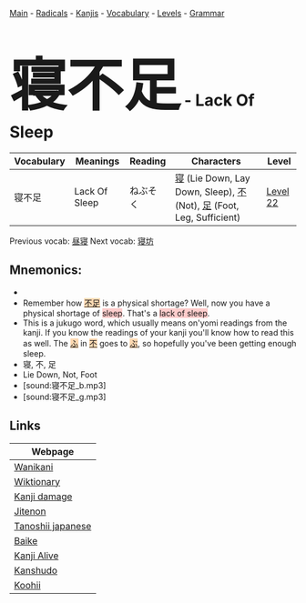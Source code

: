 <style> bigfont {font-size: 100px}</style>
[Main](../README.md) -
[Radicals](../radicals.md) -
[Kanjis](../kanjis.md) -
[Vocabulary](../vocabulary.md) -
[Levels](../levels.md) -
[Grammar](../grammar.md)
# <bigfont> 寝不足</bigfont> - Lack Of Sleep 

| Vocabulary | Meanings | Reading | Characters | Level |
| --- | --- | --- | --- | --- |
| 寝不足 | Lack Of Sleep | ねぶそく |  [寝](../kanjis/寝.md) (Lie Down, Lay Down, Sleep), [不](../kanjis/不.md) (Not), [足](../kanjis/足.md) (Foot, Leg, Sufficient) | [Level 22](../levels/wk_level22.md) |

Previous vocab: [昼寝](昼寝.md) Next vocab: [寝坊](寝坊.md) 

## Mnemonics:

* 
* Remember how <span style="background-color:#fed8b1"> [不足]([不](https://jisho.org/search/不)足)</span> is a physical shortage? Well, now you have a physical shortage of <span style="background-color:#ffcccb"> sleep</span>. That's a <span style="background-color:#ffcccb"> lack of sleep</span>.
* This is a jukugo word, which usually means on'yomi readings from the kanji. If you know the readings of your kanji you'll know how to read this as well. The <span style="background-color:#fed8b1"> [ふ](https://jisho.org/search/ふ)</span> in <span style="background-color:#fed8b1"> [不](https://jisho.org/search/不)</span> goes to <span style="background-color:#fed8b1"> [ぶ](https://jisho.org/search/ぶ)</span>, so hopefully you've been getting enough sleep.
* 寝, 不, 足
* Lie Down, Not, Foot
* [sound:寝不足_b.mp3]
* [sound:寝不足_g.mp3]


## Links 

| Webpage |
| --- |
| [Wanikani          ](https://www.wanikani.com/kanji/寝不足) |
| [Wiktionary        ](https://en.wiktionary.org/wiki/寝不足) |
| [Kanji damage      ](http://www.kanjidamage.com/kanji/search?utf8=✓&q=寝不足) |
| [Jitenon           ](https://jitenon.com/kanji/寝不足) |
| [Tanoshii japanese ](https://www.tanoshiijapanese.com/dictionary/kanji.cfm?k=寝不足) |
| [Baike             ](https://baike.baidu.com/item/寝不足) |
| [Kanji Alive       ](https://app.kanjialive.com/寝不足) |
| [Kanshudo          ](https://www.kanshudo.com/searchmn?q=寝不足) |
| [Koohii            ](https://kanji.koohii.com/study/kanji/寝不足) |
